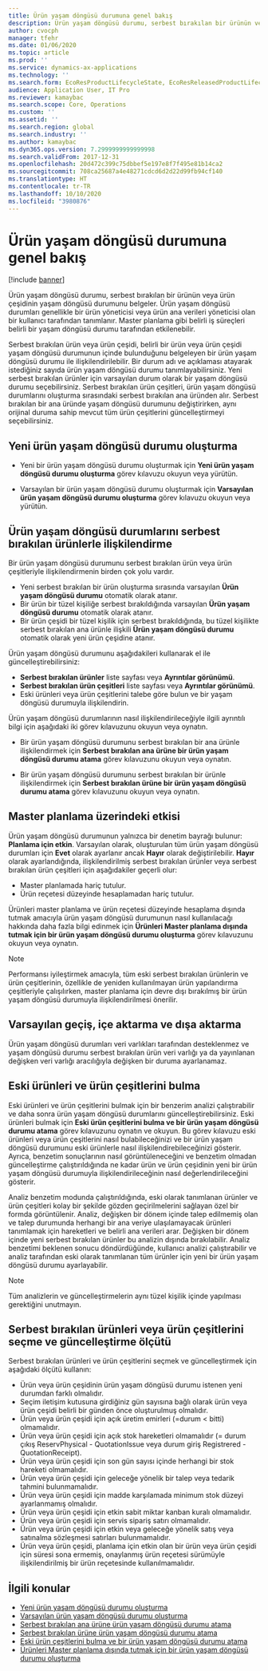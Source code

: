 ```yaml
---
title: Ürün yaşam döngüsü durumuna genel bakış
description: Ürün yaşam döngüsü durumu, serbest bırakılan bir ürünün veya ürün çeşidinin yaşam döngüsü durumunu belgeler.
author: cvocph
manager: tfehr
ms.date: 01/06/2020
ms.topic: article
ms.prod: ''
ms.service: dynamics-ax-applications
ms.technology: ''
ms.search.form: EcoResProductLifecycleState, EcoResReleasedProductLifecycleStateChanges
audience: Application User, IT Pro
ms.reviewer: kamaybac
ms.search.scope: Core, Operations
ms.custom: ''
ms.assetid: ''
ms.search.region: global
ms.search.industry: ''
ms.author: kamaybac
ms.dyn365.ops.version: 7.2999999999999998
ms.search.validFrom: 2017-12-31
ms.openlocfilehash: 20d472c399c75dbbef5e197e8f7f495e81b14ca2
ms.sourcegitcommit: 708ca25687a4e48271cdcd6d2d22d99fb94cf140
ms.translationtype: HT
ms.contentlocale: tr-TR
ms.lasthandoff: 10/10/2020
ms.locfileid: "3980876"
---
```

# <a name="product-lifecycle-state-overview"></a>Ürün yaşam döngüsü durumuna genel bakış

[!include [banner](../includes/banner.md)]

Ürün yaşam döngüsü durumu, serbest bırakılan bir ürünün veya ürün çeşidinin yaşam döngüsü durumunu belgeler. Ürün yaşam döngüsü durumları genellikle bir ürün yöneticisi veya ürün ana verileri yöneticisi olan bir kullanıcı tarafından tanımlanır. Master planlama gibi belirli iş süreçleri belirli bir yaşam döngüsü durumu tarafından etkilenebilir.   

Serbest bırakılan ürün veya ürün çeşidi, belirli bir ürün veya ürün çeşidi yaşam döngüsü durumunun içinde bulunduğunu belgeleyen bir ürün yaşam döngüsü durumu ile ilişkilendirilebilir. Bir durum adı ve açıklaması atayarak istediğiniz sayıda ürün yaşam döngüsü durumu tanımlayabilirsiniz. Yeni serbest bırakılan ürünler için varsayılan durum olarak bir yaşam döngüsü durumu seçebilirsiniz. Serbest bırakılan ürün çeşitleri, ürün yaşam döngüsü durumlarını oluşturma sırasındaki serbest bırakılan ana üründen alır. Serbest bırakılan bir ana üründe yaşam döngüsü durumunu değiştirirken, aynı orijinal duruma sahip mevcut tüm ürün çeşitlerini güncelleştirmeyi seçebilirsiniz.  

## <a name="create-a-new-product-lifecycle-state"></a>Yeni ürün yaşam döngüsü durumu oluşturma 

- Yeni bir ürün yaşam döngüsü durumu oluşturmak için **Yeni ürün yaşam döngüsü durumu oluşturma** görev kılavuzu okuyun veya yürütün. 

-  Varsayılan bir ürün yaşam döngüsü durumu oluşturmak için **Varsayılan ürün yaşam döngüsü durumu oluşturma** görev kılavuzu okuyun veya yürütün.   

## <a name="associate-product-lifecycle-states-to-released-products"></a>Ürün yaşam döngüsü durumlarını serbest bırakılan ürünlerle ilişkilendirme  

Bir ürün yaşam döngüsü durumunu serbest bırakılan ürün veya ürün çeşitleriyle ilişkilendirmenin birden çok yolu vardır.

-  Yeni serbest bırakılan bir ürün oluşturma sırasında varsayılan **Ürün yaşam döngüsü durumu** otomatik olarak atanır. 
-  Bir ürün bir tüzel kişiliğe serbest bırakıldığında varsayılan **Ürün yaşam döngüsü durumu** otomatik olarak atanır. 
-  Bir ürün çeşidi bir tüzel kişilik için serbest bırakıldığında, bu tüzel kişilikte serbest bırakılan ana ürünle ilişkili **Ürün yaşam döngüsü durumu** otomatik olarak yeni ürün çeşidine atanır. 

Ürün yaşam döngüsü durumunu aşağıdakileri kullanarak el ile güncelleştirebilirsiniz: 

-    **Serbest bırakılan ürünler** liste sayfası veya **Ayrıntılar görünümü**. 
-  **Serbest bırakılan ürün çeşitleri** liste sayfası veya **Ayrıntılar görünümü**. 
-  Eski ürünleri veya ürün çeşitlerini talebe göre bulun ve bir yaşam döngüsü durumuyla ilişkilendirin.  

Ürün yaşam döngüsü durumlarının nasıl ilişkilendirileceğiyle ilgili ayrıntılı bilgi için aşağıdaki iki görev kılavuzunu okuyun veya oynatın.

-  Bir ürün yaşam döngüsü durumunu serbest bırakılan bir ana ürünle ilişkilendirmek için **Serbest bırakılan ana ürüne bir ürün yaşam döngüsü durumu atama** görev kılavuzunu okuyun veya oynatın. 

-  Bir ürün yaşam döngüsü durumunu serbest bırakılan bir ürünle ilişkilendirmek için **Serbest bırakılan ürüne bir ürün yaşam döngüsü durumu atama** görev kılavuzunu okuyun veya oynatın. 

## <a name="impact-on-master-planning"></a>Master planlama üzerindeki etkisi 

Ürün yaşam döngüsü durumunun yalnızca bir denetim bayrağı bulunur: **Planlama için etkin**. Varsayılan olarak, oluşturulan tüm ürün yaşam döngüsü durumları için **Evet** olarak ayarlanır ancak **Hayır** olarak değiştirilebilir. **Hayır** olarak ayarlandığında, ilişkilendirilmiş serbest bırakılan ürünler veya serbest bırakılan ürün çeşitleri için aşağıdakiler geçerli olur: 

-  Master planlamada hariç tutulur. 
-  Ürün reçetesi düzeyinde hesaplamadan hariç tutulur. 

Ürünleri master planlama ve ürün reçetesi düzeyinde hesaplama dışında tutmak amacıyla ürün yaşam döngüsü durumunun nasıl kullanılacağı hakkında daha fazla bilgi edinmek için **Ürünleri Master planlama dışında tutmak için bir ürün yaşam döngüsü durumu oluşturma** görev kılavuzunu okuyun veya oynatın.

> [!NOTE]
> Performansı iyileştirmek amacıyla, tüm eski serbest bırakılan ürünlerin ve ürün çeşitlerinin, özellikle de yeniden kullanılmayan ürün yapılandırma çeşitleriyle çalışılırken, master planlama için devre dışı bırakılmış bir ürün yaşam döngüsü durumuyla ilişkilendirilmesi önerilir.  

## <a name="default-migration-import-and-export"></a>Varsayılan geçiş, içe aktarma ve dışa aktarma 

Ürün yaşam döngüsü durumları veri varlıkları tarafından desteklenmez ve yaşam döngüsü durumu serbest bırakılan ürün veri varlığı ya da yayınlanan değişken veri varlığı aracılığıyla değişken bir duruma ayarlanamaz.

## <a name="find-obsolete-products-and-products-variants"></a>Eski ürünleri ve ürün çeşitlerini bulma 

Eski ürünleri ve ürün çeşitlerini bulmak için bir benzerim analizi çalıştırabilir ve daha sonra ürün yaşam döngüsü durumlarını güncelleştirebilirsiniz. Eski ürünleri bulmak için **Eski ürün çeşitlerini bulma ve bir ürün yaşam döngüsü durumu atama** görev kılavuzunu oynatın ve okuyun. Bu görev kılavuzu eski ürünleri veya ürün çeşitlerini nasıl bulabileceğinizi ve bir ürün yaşam döngüsü durumunu eski ürünlerle nasıl ilişkilendirebileceğinizi gösterir. Ayrıca, benzetim sonuçlarının nasıl görüntüleneceğini ve benzetim olmadan güncelleştirme çalıştırıldığında ne kadar ürün ve ürün çeşidinin yeni bir ürün yaşam döngüsü durumuyla ilişkilendirileceğinin nasıl değerlendirileceğini gösterir.  

Analiz benzetim modunda çalıştırıldığında, eski olarak tanımlanan ürünler ve ürün çeşitleri kolay bir şekilde gözden geçirilmelerini sağlayan özel bir formda görüntülenir. Analiz, değişken bir dönem içinde talep edilmemiş olan ve talep durumunda herhangi bir ana veriye ulaşılamayacak ürünleri tanımlamak için hareketleri ve belirli ana verileri arar. Değişken bir dönem içinde yeni serbest bırakılan ürünler bu analizin dışında bırakılabilir. Analiz benzetimi beklenen sonucu döndürdüğünde, kullanıcı analizi çalıştırabilir ve analiz tarafından eski olarak tanımlanan tüm ürünler için yeni bir ürün yaşam döngüsü durumu ayarlayabilir.  

> [!NOTE]
> Tüm analizlerin ve güncelleştirmelerin aynı tüzel kişilik içinde yapılması gerektiğini unutmayın.  

## <a name="criteria-to-select-and-update-released-products-or-product-variants"></a>Serbest bırakılan ürünleri veya ürün çeşitlerini seçme ve güncelleştirme ölçütü 

Serbest bırakılan ürünleri ve ürün çeşitlerini seçmek ve güncelleştirmek için aşağıdaki ölçütü kullanın: 

-    Ürün veya ürün çeşidinin ürün yaşam döngüsü durumu istenen yeni durumdan farklı olmalıdır. 
-  Seçim iletişim kutusuna girdiğiniz gün sayısına bağlı olarak ürün veya ürün çeşidi belirli bir günden önce oluşturulmuş olmalıdır. 
-  Ürün veya ürün çeşidi için açık üretim emirleri (=durum < bitti) olmamalıdır. 
-  Ürün veya ürün çeşidi için açık stok hareketleri olmamalıdır (= durum çıkış ReservPhysical - QuotationIssue veya durum giriş Registrered - QuotationReceipt). 
-  Ürün veya ürün çeşidi için son gün sayısı içinde herhangi bir stok hareketi olmamalıdır. 
-  Ürün veya ürün çeşidi için geleceğe yönelik bir talep veya tedarik tahmini bulunmamalıdır.  
-  Ürün veya ürün çeşidi için madde karşılamada minimum stok düzeyi ayarlanmamış olmalıdır. 
-  Ürün veya ürün çeşidi için etkin sabit miktar kanban kuralı olmamalıdır.  
-  Ürün veya ürün çeşidi için servis sipariş satırı olmamalıdır. 
-  Ürün veya ürün çeşidi için etkin veya geleceğe yönelik satış veya satınalma sözleşmesi satırları bulunmamalıdır. 
-  Ürün veya ürün çeşidi, planlama için etkin olan bir ürün veya ürün çeşidi için süresi sona ermemiş, onaylanmış ürün reçetesi sürümüyle ilişkilendirilmiş bir ürün reçetesinde kullanılmamalıdır.

## <a name="related-topics"></a>İlgili konular

-  [Yeni ürün yaşam döngüsü durumu oluşturma](tasks/new-product-lifecycle-state.md)
-  [Varsayılan ürün yaşam döngüsü durumu oluşturma](tasks/default-product-lifecycle-state.md)
-  [Serbest bırakılan ana ürüne ürün yaşam döngüsü durumu atama](tasks/product-lifecycle-state-released-product-master.md)
-  [Serbest bırakılan ürüne ürün yaşam döngüsü durumu atama](tasks/product-lifecycle-state-released-product.md)
-  [Eski ürün çeşitlerini bulma ve bir ürün yaşam döngüsü durumu atama](tasks/obsolete-product-variants.md)
-  [Ürünleri Master planlama dışında tutmak için bir ürün yaşam döngüsü durumu oluşturma](tasks/exclude-products-master-planning.md)
